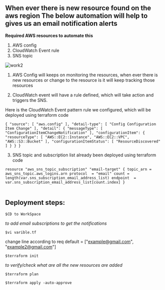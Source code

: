 ## When ever there is new resource found on the aws region The below automation will help to gives us an email notification alerts

**Required AWS resources to automate this**

1) AWS config
2) CloudWatch Event rule
3) SNS topic

![work2](https://user-images.githubusercontent.com/2727726/133082625-51fc2b1c-3eb7-462a-8a78-5e0dafd5656d.png)


1) AWS Config will keeps on monitoring the resources, when ever there is new resources or change to the resource is it will keep tracking those resources

2) CloudWatch event will have a rule defined, which will take action and triggers the SNS.

Here is the CloudWatch Event pattern rule we configured, which will be deployed using terraform code

` {
  "source": [
    "aws.config"
  ],
  "detail-type": [
    "Config Configuration Item Change"
  ],
  "detail": {
    "messageType": [
      "ConfigurationItemChangeNotification"
    ],
    "configurationItem": {
      "resourceType": [
        "AWS::EC2::Instance",
         "AWS::EC2::VPC",
         "AWS::S3::Bucket"
      ],
      "configurationItemStatus": [
        "ResourceDiscovered"
      ]
    }
  }
} `

3) SNS topic and subscription list already been deployed using terraform code 

` resource "aws_sns_topic_subscription" "email-target" {
  topic_arn = aws_sns_topic.aws_logins.arn
  protocol  = "email"
  count = length(var.sns_subscription_email_address_list)
  endpoint  =  var.sns_subscription_email_address_list[count.index]
  }
`
<br>
<br>

## Deployment steps:

`$CD to WorkSpace`

*to add email subscriptions to get the notifications*

`$vi varible.tf`  

change line according to req default = ["example@gmail.com", "example2@gmail.com"]
  
`$terraform init`

*to verify/check what are all the new resources are added*

`$terraform plan` 

`$terraform apply -auto-approve`


